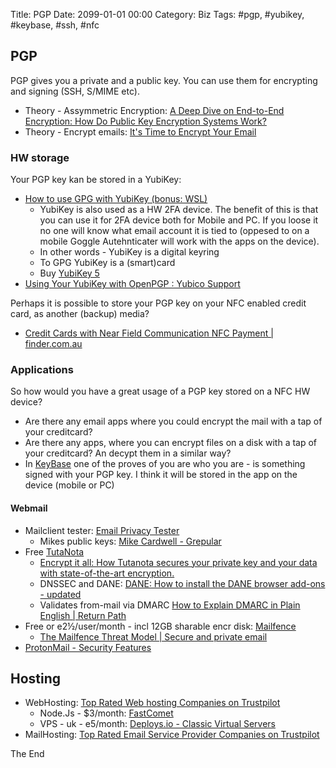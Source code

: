Title:  PGP
Date: 2099-01-01 00:00
Category: Biz
Tags: #pgp, #yubikey, #keybase, #ssh, #nfc

## PGP

PGP gives you a private and a public key. You can use them for encrypting and signing (SSH, S/MIME etc).  

* Theory - Assymmetric Encryption: [A Deep Dive on End-to-End Encryption: How Do Public Key Encryption Systems Work?](https://ssd.eff.org/en/module/deep-dive-end-end-encryption-how-do-public-key-encryption-systems-work)
* Theory - Encrypt emails: [It's Time to Encrypt Your Email](https://code.tutsplus.com/tutorials/its-time-to-encrypt-your-email--cms-23719)

### HW storage

Your PGP key kan be stored in a YubiKey:

* [How to use GPG with YubiKey (bonus: WSL)](https://codingnest.com/how-to-use-gpg-with-yubikey-wsl/)
    * YubiKey is also used as a HW 2FA device. The benefit of this is that you can use it for 2FA device both for Mobile and PC. If you loose it no one will know what email account it is tied to (oppesed to on a mobile Goggle Autehnticater will work with the apps on the device).  
    * In other words - YubiKey is a digital keyring
    * To GPG YubiKey is a (smart)card
    * Buy [YubiKey 5](https://www.yubico.com/product/yubikey-5-nfc/)
* [Using Your YubiKey with OpenPGP : Yubico Support](https://support.yubico.com/support/solutions/articles/15000006420-using-your-yubikey-with-openpgp)

Perhaps it is possible to store your PGP key on your NFC enabled credit card, as another (backup) media?

* [Credit Cards with Near Field Communication NFC Payment | finder.com.au](https://www.finder.com.au/nfc-credit-cards)

### Applications

So how would you have a great usage of a PGP key stored on a NFC HW device?  

* Are there any email apps where you could encrypt the mail with a tap of your creditcard?
* Are there any apps, where you can encrypt files on a disk with a tap of your creditcard? An decypt them in a similar way?
* In [KeyBase](SecKeyBase.md) one of the proves of you are who you are - is something signed with your PGP key. I think it will be stored in the app on the device (mobile or PC)

#### Webmail

* Mailclient tester: [Email Privacy Tester](https://www.emailprivacytester.com/)
    * Mikes public keys: [Mike Cardwell - Grepular](https://www.grepular.com/)
* Free [TutaNota](https://tutanota.com/security)
    * [Encrypt it all: How Tutanota secures your private key and your data with state-of-the-art encryption.](https://tutanota.com/blog/posts/innovative-encryption/)
    * DNSSEC and DANE: [DANE: How to install the DANE browser add-ons - updated](https://tutanota.com/blog/posts/dane-how-to-browser-plugins/) 
    * Validates from-mail via DMARC [How to Explain DMARC in Plain English | Return Path](https://blog.returnpath.com/how-to-explain-dmarc-in-plain-english/)
* Free or e2½/user/month - incl 12GB sharable encr disk: [Mailfence](https://mailfence.com/en/secure-email.jsp)
    * [The Mailfence Threat Model | Secure and private email](https://mailfence.com/en/threat-model.jsp)
* [ProtonMail - Security Features](https://protonmail.com/security-details)

## Hosting

* WebHosting: [Top Rated Web hosting Companies on Trustpilot](https://www.trustpilot.com/categories/web_hosting#)
    * Node.Js - $3/month: [FastComet](https://www.fastcomet.com/pricing)
    * VPS - uk - e5/month: [Deploys.io - Classic Virtual Servers](https://deploys.io/store/virtual-servers/classic)
* MailHosting: [Top Rated Email Service Provider Companies on Trustpilot](https://www.trustpilot.com/categories/email-service-provider)

The End